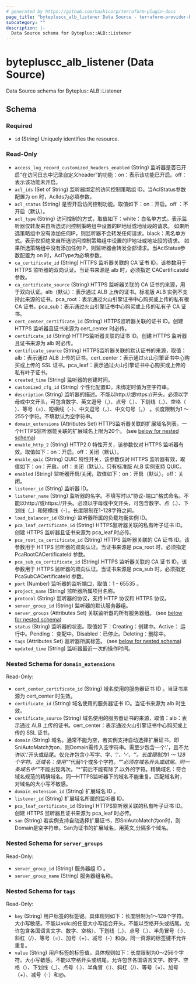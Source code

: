 ```yaml
---
# generated by https://github.com/hashicorp/terraform-plugin-docs
page_title: "bytepluscc_alb_listener Data Source - terraform-provider-bytepluscc"
subcategory: ""
description: |-
  Data Source schema for Byteplus::ALB::Listener
---
```


# bytepluscc_alb_listener (Data Source)

Data Source schema for Byteplus::ALB::Listener



<!-- schema generated by tfplugindocs -->
## Schema

### Required

- `id` (String) Uniquely identifies the resource.

### Read-Only

- `access_log_record_customized_headers_enabled` (String) 监听器是否已开启“在访问日志中记录自定义header”的功能：on：表示该功能已开启。off：表示该功能未开启。
- `acl_ids` (Set of String) 监听器绑定的访问控制策略组 ID。当AclStatus参数配置为 on 时，AclIds为必填参数。
- `acl_status` (String) 是否开启访问控制功能。取值如下：on：开启。off ：不开启（默认）。
- `acl_type` (String) 访问控制的方式，取值如下：white：白名单方式。表示监听器仅转发来自所选访问控制策略组中设置的IP地址或地址段的请求。 如果所选策略组中没有添加任何IP，则监听器不会转发任何请求。black：黑名单方式。表示仅拒绝来自所选访问控制策略组中设置的IP地址或地址段的请求。 如果所选策略组中没有添加任何IP，则监听器会转发全部请求。当AclStatus参数配置为 on 时，AclType为必填参数。
- `ca_certificate_id` (String) HTTPS 监听器关联的 CA 证书 ID。该参数用于 HTTPS 监听器的双向认证。当证书来源是 alb 时，必须指定 CACertificateId 参数。
- `ca_certificate_source` (String) HTTPS 监听器关联的 CA 证书的来源，用于双向认证。alb（默认）：表示通过 ALB 上传的证书。标准版 ALB 实例不支持此来源的证书。pca_root：表示通过火山引擎证书中心购买或上传的私有根 CA 证书。pca_sub：表示通过火山引擎证书中心购买或上传的私有子 CA 证书。
- `cert_center_certificate_id` (String) HTTPS监听器关联的证书 ID。创建 HTTPS 监听器且证书来源为 cert_center 时必传。
- `certificate_id` (String) HTTPS监听器关联的证书 ID。创建 HTTPS 监听器且证书来源为 alb 时必传。
- `certificate_source` (String) HTTPS监听器关联的默认证书的来源，取值：alb：表示通过 ALB 上传的证书。cert_center：表示通过火山引擎证书中心购买或上传的 SSL 证书。pca_leaf：表示通过火山引擎证书中心购买或上传的私有叶子证书。
- `created_time` (String) 监听器的创建时间。
- `customized_cfg_id` (String) 个性化配置ID，未绑定时值为空字符串。
- `description` (String) 监听器的描述。不能以http://或https://开头。必须以字母或中文开头，可包含数字、英文逗号（,）、点号（.）、下划线（_）、空格（ ）、等号（=）、短横线（-）、中文逗号（，）、中文句号（。） 。长度限制为1 ～ 255个字符。不填默认为空字符串。
- `domain_extensions` (Attributes Set) HTTPS监听器关联的扩展域名列表。一个HTTPS监听器能关联的扩展域名上限为20个。 (see [below for nested schema](#nestedatt--domain_extensions))
- `enable_http_2` (String) HTTP2.0 特性开关，该参数仅对 HTTPS 监听器有效。取值如下：on：开启。off：关闭（默认）。
- `enable_quic` (String) QUIC 特性开关，该参数仅对 HTTPS 监听器有效，取值如下：on：开启。off：关闭（默认）。只有标准版 ALB 实例支持 QUIC。
- `enabled` (String) 监听器开启/关闭，取值如下：on：开启（默认）。off：关闭。
- `listener_id` (String) 监听器 ID。
- `listener_name` (String) 监听器的名字。不填写时以“协议-端口”格式命名。不能以http://或https://开头。必须以字母或中文开头，可包含数字、点（.）、下划线（_）和短横线（-）。长度限制在1-128字符之间。
- `load_balancer_id` (String) 监听器所属的负载均衡实例 ID。
- `pca_leaf_certificate_id` (String) HTTPS监听器关联的私有叶子证书 ID。创建 HTTPS 监听器且证书来源为 pca_leaf 时必传。
- `pca_root_ca_certificate_id` (String) HTTPS 监听器关联的 CA 证书 ID。该参数用于 HTTPS 监听器的双向认证。当证书来源是 pca_root 时，必须指定 PcaRootCACertificateId 参数。
- `pca_sub_ca_certificate_id` (String) HTTPS 监听器关联的 CA 证书 ID。该参数用于 HTTPS 监听器的双向认证。当证书来源是 pca_sub 时，必须指定 PcaSubCACertificateId 参数。
- `port` (Number) 监听器的监听端口，取值：1 - 65535 。
- `project_name` (String) 监听器所属项目名称。
- `protocol` (String) 监听器的协议，支持 HTTP 协议和 HTTPS 协议。
- `server_group_id` (String) 监听器的默认服务器组。
- `server_groups` (Attributes Set) 关联监听器的所有服务器组。 (see [below for nested schema](#nestedatt--server_groups))
- `status` (String) 监听器的状态。取值如下：Creating：创建中。Active： 运行中。Pending： 变配中。Disabled：已停止。Deleting：删除中。
- `tags` (Attributes Set) 监听器所属标签。 (see [below for nested schema](#nestedatt--tags))
- `updated_time` (String) 监听器最近一次的操作时间。

<a id="nestedatt--domain_extensions"></a>
### Nested Schema for `domain_extensions`

Read-Only:

- `cert_center_certificate_id` (String) 域名使用的服务器证书 ID 。当证书来源为 cert_center 时生效。
- `certificate_id` (String) 域名使用的服务器证书 ID。当证书来源为 alb 时生效。
- `certificate_source` (String) 域名使用的服务器证书的来源，取值：alb：表示通过 ALB 上传的证书。cert_center：表示通过火山引擎证书中心购买或上传的 SSL 证书。
- `domain` (String) 域名。通常不能为空，若实例支持自动选择扩展证书，即SniAutoMatch为on，则Domain需传入空字符串。需至少包含一个‘.’，且不允许以‘.’开头或结尾。仅允许包含小写字、字、‘.’、‘-‘、‘*’。长度限制为1 ～ 128个字符。泛域名：使用“*”代替1个或多个字符。“*”必须在域名开头或结尾。同一条域名中“*”不能出现两次。“*”前后不能有除了.以外的字符。精确域名：符合域名规范的精确域名。同一HTTPS监听器下的域名不能重复。匹配域名时，对域名的大小写不敏感。
- `domain_extension_id` (String) 扩展域名 ID 。
- `listener_id` (String) 扩展域名所属的监听器 ID。
- `pca_leaf_certificate_id` (String) HTTPS监听器关联的私有叶子证书 ID。创建 HTTPS 监听器且证书来源为 pca_leaf 时必传。
- `san` (String) 若实例支持自动选择扩展证书，即SniAutoMatch为on时，则Domain是空字符串。San为证书的扩展域名，用英文,分隔多个域名。


<a id="nestedatt--server_groups"></a>
### Nested Schema for `server_groups`

Read-Only:

- `server_group_id` (String) 服务器组 ID 。
- `server_group_name` (String) 服务器组名称。


<a id="nestedatt--tags"></a>
### Nested Schema for `tags`

Read-Only:

- `key` (String) 用户标签的标签键。具体规则如下：长度限制为1～128个字符。大小写敏感。不能以volc:的任意大小写组合开头。不能以空格开头或结尾。允许包含各国语言文字、数字、空格）、下划线（_）、点号（.）、半角冒号（:）、斜杠（/）、等号（=）、加号（+）、减号（-）和@。同一资源的标签键不允许重复。
- `value` (String) 用户标签的标签值。具体规则如下：长度限制为0～256个字符。大小写敏感。不能以空格开头或结尾。允许包含各国语言文字、数字、空格（）、下划线（_）、点号（.）、半角冒（:）、斜杠（/）、等号（=）、加号（+）、减号（-）和@。
